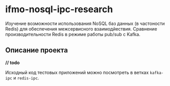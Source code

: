 # ifmo-nosql-ipc-research

Изучение возможности использования NoSQL баз данных (в частоности Redis) для обеспечения межсервисного взаимодйествия.
Сравнение производительности Redis в режиме работы pub/sub с Kafka. 

## Описание проекта

**// todo**

Исходный код тестовых приложений можно посмотреть в ветках `kafka-ipc` и `redis-ipc`.
